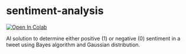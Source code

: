 # sentiment-analysis

<a href="https://colab.research.google.com/github/skyflaren/sentiment-analysis/blob/master/SKLearn_SentimentAnalysis.ipynb" target="_parent"><img src="https://colab.research.google.com/assets/colab-badge.svg" alt="Open In Colab"/></a>

AI solution to determine either positive (1) or negative (0) sentiment in a tweet using Bayes algorithm and Gaussian distribution.

